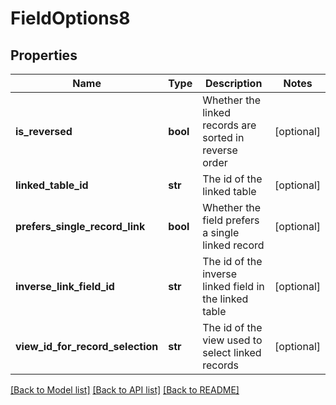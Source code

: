 # FieldOptions8

## Properties
Name | Type | Description | Notes
------------ | ------------- | ------------- | -------------
**is_reversed** | **bool** | Whether the linked records are sorted in reverse order | [optional] 
**linked_table_id** | **str** | The id of the linked table | [optional] 
**prefers_single_record_link** | **bool** | Whether the field prefers a single linked record | [optional] 
**inverse_link_field_id** | **str** | The id of the inverse linked field in the linked table | [optional] 
**view_id_for_record_selection** | **str** | The id of the view used to select linked records | [optional] 

[[Back to Model list]](../README.md#documentation-for-models) [[Back to API list]](../README.md#documentation-for-api-endpoints) [[Back to README]](../README.md)


